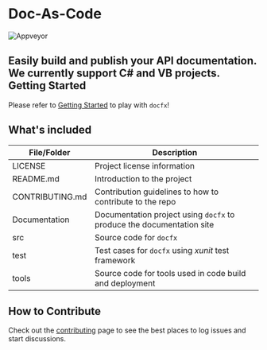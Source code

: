 Doc-As-Code
===========
![Appveyor]()

Easily build and publish your API documentation. We currently support C# and VB projects.
Getting Started
---------------
Please refer to [Getting Started](http://aspnet.github.io/docfx/#/tutorial/docfx_getting_started.md) to play with `docfx`!

What's included
---------------

File/Folder | Description
------------| ----------
LICENSE         | Project license information
README.md       | Introduction to the project
CONTRIBUTING.md | Contribution guidelines to how to contribute to the repo
Documentation   | Documentation project using `docfx` to produce the documentation site
src             | Source code for `docfx`
test            | Test cases for `docfx` using *xunit* test framework
tools           | Source code for tools used in code build and deployment

How to Contribute
---------------
Check out the [contributing](CONTRIBUTING.md) page to see the best places to log issues and start discussions.
